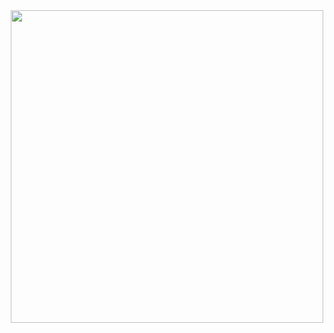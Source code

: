 <div align="center">
  <img src="https://github-readme-stats.vercel.app/api/top-langs/?username=millmouse&layout=compact&theme=radical" width="500">
</div>

